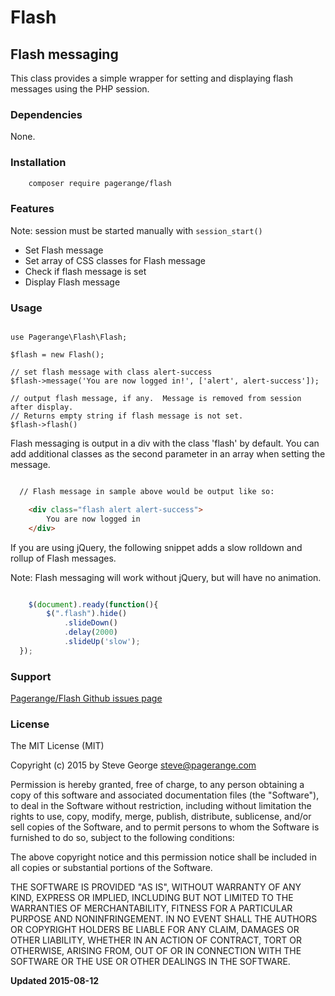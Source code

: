 # Flash

## Flash messaging

This class provides a simple wrapper for setting and displaying flash messages using the PHP session.

### Dependencies

None.

### Installation

```bash
	composer require pagerange/flash
```

### Features

Note: session must be started manually with `session_start()` 

* Set Flash message
* Set array of CSS classes for Flash message
* Check if flash message is set
* Display Flash message

### Usage

```

use Pagerange\Flash\Flash;

$flash = new Flash();

// set flash message with class alert-success
$flash->message('You are now logged in!', ['alert', alert-success']); 

// output flash message, if any.  Message is removed from session after display.
// Returns empty string if flash message is not set.
$flash->flash() 

```

Flash messaging is output in a div with the class 'flash' by default.  You can add additional classes as the second parameter in an array when setting the message.

```html

  // Flash message in sample above would be output like so:

  	<div class="flash alert alert-success">
		You are now logged in
	</div>

```

If you are using jQuery, the following snippet adds a slow rolldown and rollup of Flash messages.  

Note: Flash messaging will work without jQuery, but will have no animation.

```javascript

	$(document).ready(function(){
		$(".flash").hide()
			.slideDown()
			.delay(2000)
			.slideUp('slow');
  });

```


### Support

[Pagerange/Flash Github issues page](https://github.com/pagerange/session/issues/)

### License

The MIT License (MIT)

Copyright (c) 2015  by Steve George <steve@pagerange.com>

Permission is hereby granted, free of charge, to any person obtaining a copy of this software and associated
documentation files (the "Software"), to deal in the Software without restriction, including without limitation
the rights to use, copy, modify, merge, publish, distribute, sublicense, and/or sell copies of the Software,
and to permit persons to whom the Software is furnished to do so, subject to the following conditions:

The above copyright notice and this permission notice shall be included in all copies or substantial portions
of the Software.

THE SOFTWARE IS PROVIDED "AS IS", WITHOUT WARRANTY OF ANY KIND, EXPRESS OR IMPLIED, INCLUDING BUT NOT
LIMITED TO THE WARRANTIES OF MERCHANTABILITY, FITNESS FOR A PARTICULAR PURPOSE AND NONINFRINGEMENT.
IN NO EVENT SHALL THE AUTHORS OR COPYRIGHT HOLDERS BE LIABLE FOR ANY CLAIM, DAMAGES OR OTHER LIABILITY,
WHETHER IN AN ACTION OF CONTRACT, TORT OR OTHERWISE, ARISING FROM, OUT OF OR IN CONNECTION WITH THE
SOFTWARE OR THE USE OR OTHER DEALINGS IN THE SOFTWARE.

**Updated 2015-08-12**
